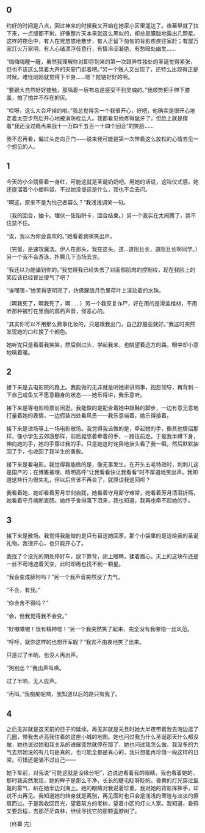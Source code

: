 <h2 id="0">0</h2>
<p>约好的时间是八点，回过神来的时候我又开始在她家小区里遛达了。夜幕早就了拉下来，一点缝都不剩，好像整片天本来就这么黑似的，却总是朦胧地露出几颗星。这样的夜色中，有人在晃悠悠地散步，有人正留下匆匆的背影疾疾往家赶；有屋万家灯火万家明，有人心绪漂浮任意行，有情冷涩凝绝，有愁暗处幽生……</p>
<p>“嗨嗨嗨醒一醒，虽然我理解你对即将到来的第一次跟异性独处的圣诞觉得紧张，但也不该这么晃着大开的天安门逛着吧。”另一个贱人又出现了，还特么出现得正是时候。难怪刚刚就觉得下半身……嗯？拉链好好的啊。</p>
<p>“要跟大自然好好接触，那隔着一层布总是感受不到灵魂的。”我顺势把手伸下膝盖，拍了拍并不存在的灰。</p>
<p>“哎呀，这么大会坏掉的啦。”我总觉得另一个我很开心，好吧，他确实是很开心地走着太空步然后开心地被消防栓后入。我都看见他疼得龇牙了，但脸上就是撑着“我还没过瘾再来战十一万四千五百一十四个回合”的笑脸……</p>
<p>我不忍再看，偏过头走向正门——说来我可能是第一次带着这么放松的心情去见一个想见的人。</p>
<h2 id="1">1</h2>
<p>今天的小企鹅穿着一身红，可能这就是圣诞奶奶吧。用她的话说，这叫仪式感。她还提溜着个小塑料袋，不过她没提这是什么，我也不会去问。</p>
<p>“啊这，原来不是为悦己者容么？”我浅浅调笑一句。</p>
<p>（我的回合，抽卡。埋伏一张陷阱卡，回合结束。）另一个我实在太闹腾了，禁不住禁不住。</p>
<p>“诶，我以为你会喜欢的。”她看着我嗔笑出声。</p>
<p>（完蛋，是速攻魔法。伊人在那头，我在这头。道...道阻且长，道阻且长啊同学。）另一个我不会游泳，扑腾几下当场去世。</p>
<p>“我还以为能骗到你的。”我觉得我已经失去了对面部肌肉的控制权，现在我脸上的笑应该已经冒出傻气了吧？</p>
<p>“诶嘿嘿~”她笑得更明亮了，仿佛朦胧月色里荷叶上滚动着的水珠。</p>
<p>（啊我死了，啊我死了，啊……）另一个我反复诈尸，好在用的是滑盖棺材，不用听那种被钉在里面的腐朽声音，怪恶心的。</p>
<p>“其实你可以不用那么费事化妆的，只是跟我出门，自己舒服些就好。”我这时突然发现她的口红换了个颜色。</p>
<p>她听完只是看着我笑笑，然后侧过头，学起我来，也眺望着远方的路，眼中却小意地噙着暖。</p>
<h2 id="2">2</h2>
<p>接下来是去电影院的路上。我能做的无非就是听她讲讲同事，抱怨领导，再背刺一下自己咸鱼又不愿意翻身的状态——她乐得讲，我乐意听。</p>
<p>接下来是等电影检票前闲逛。我能做的是配合着她中跟鞋的脚步，一边有意无意地打量着她的表情，一边假装四处看风景——我乐意端着，她乐得接着。</p>
<p>接下来是进场等上一场电影散场。我觉得我该做的是，牵起她的手，像其他情侣那样，像小学生去郊游那样，前后晃悠着牵着的手，一路往前走。于是我半蹲下身，伸向她的手，她的手穿过我的手。只是她这时诧异地抬头看了我一瞬，然后默默抽回了手，也收回了我半生的勇敢。</p>
<p>接下来是看电影。我觉得我能做的是，像无事发生。在开头五毛特效时，刺刺儿这是国产的；在博雅被埋、晴明高呼“让我看看快让我看看”时不厚道地笑出声。我知道这些行为很失礼，但以后应该不再会了，就原谅我这回呗？</p>
<p>我看着她，她却看着芳月举剑自戕，她看着守月厮守难常，她看着芳月清泪折殇，她看着守月魂断衷肠。她终于舍得落下泪来，我也知道，我再也牵不起她的手。</p>
<h2 id="3">3</h2>
<p>接下来是散场。我觉得我能做的是只有目送她回家，那个小袋里的是送给我的圣诞礼物。我很开心，也只能开心了。</p>
<p>我找了个没光的阴处停好车，放下靠背，闭上眼睛，揉着眉心。天上的这块布还是一丝不苟地遮着天空，此时却再也找不到一颗星。</p>
<p>“我会变成舔狗吗？”另一个我声音突然没了力气。</p>
<p>“不会，有我。”</p>
<p>“你会舍不得吗？”</p>
<p>“会，但我觉得我不会变。”</p>
<p>“好嗷嗷嗷！很有精神嗯！”另一个我突然笑了起来，完全没有我哪怕一丝风范。</p>
<p> “哼哼，就你这样的也想开军舰？”我言不由衷地笑了出来。</p>
<p>只是过了半晌，也没人再出声。</p>
<p>“狗别怂？”我出声叫唤。</p>
<p>过了半晌，无人应声。</p>
<p>“再叫。”我痴痴呢喃，我知道以后的路只有我了。</p>
<h2 id="4">4</h2>
<p>之后无非就是这天前的日子的延续，再无非就是元旦时她大半夜带着我去海边逛了几圈，带我去点亮我住着的这座小城的地图。她也问过我为什么圣诞那天什么都没做，她也说过她和我关系的进展突然就停在那了，她也问过我怎么做。我没多的力气去辨她说的有几句是真的，也可能全都是真心的，我只想能再珍惜一段这样的日常。可惜还是骗不过自己——</p>
<p>她下车前，对我说“可能这就是没缘分吧”，边说边看着我的眼睛，我也看着她的。那时我突然发现，她的眸子是那么干净，长长的睫毛眨呀眨的。昏黄的灯光穿过氤氲的雾气，趴在她半边刘海上。她的眼睛对我说着珍重，我对她的背影挥挥手，却说不出再见。我知道她的转身就是离别，再见面时也只会是浅浅的寒暄与淡淡的擦肩而过。于是我收回目光，望着前方的老树，望着小区的灯火人家。我知道，昏鸦又要启程，去那茫茫森林，继续寻找它的那颗歪脖树了。</p>
<p>（终幕 完）</p>
